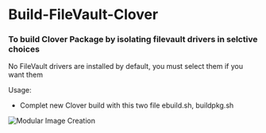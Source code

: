 # Build-FileVault-Clover

### To build Clover Package by isolating filevault drivers in selctive choices
No FileVault drivers are installed by default, you must select them if you want them

Usage:
- Complet new Clover build with this two file ebuild.sh, buildpkg.sh

![Modular Image Creation](https://i25.servimg.com/u/f25/18/50/18/69/captu198.png)
